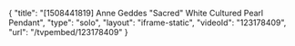 {
    "title": "[1508441819] Anne Geddes \"Sacred\" White Cultured Pearl Pendant",
    "type": "solo",
    "layout": "iframe-static",
    "videoId": "123178409",
    "url": "\/tvpembed\/123178409"
}